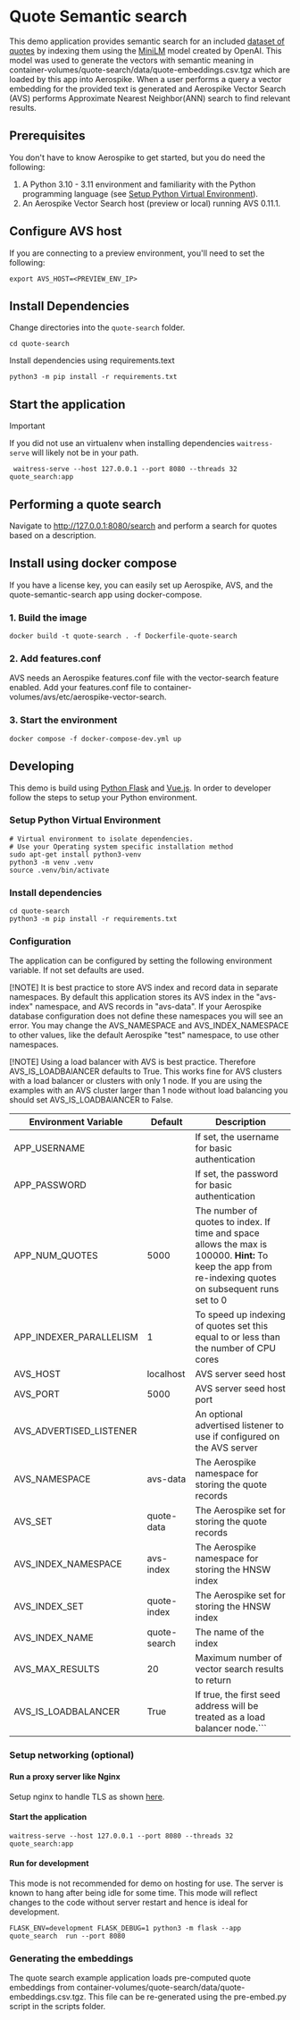 # Quote Semantic search
This demo application provides semantic search for an included [dataset of quotes](https://archive.org/details/quotes_20230625)
by indexing them using the [MiniLM](https://huggingface.co/sentence-transformers/all-MiniLM-L6-v2)
model created by OpenAI. This model was used to generate the vectors with semantic meaning in container-volumes/quote-search/data/quote-embeddings.csv.tgz
which are loaded by this app into Aerospike.
When a user performs a query a vector embedding for the provided text is generated and
Aerospike Vector Search (AVS) performs Approximate Nearest Neighbor(ANN) search to find relevant results.


## Prerequisites
You don't have to know Aerospike to get started, but you do need the following:

1. A Python 3.10 - 3.11 environment and familiarity with the Python programming language (see [Setup Python Virtual Environment](../prism-image-search/README.md#setup-python-virtual-environment)).
2. An Aerospike Vector Search host (preview or local) running AVS 0.11.1.

## Configure AVS host

If you are connecting to a preview environment, you'll need to set the following:
```shell
export AVS_HOST=<PREVIEW_ENV_IP>
```

## Install Dependencies
Change directories into the `quote-search` folder.

```shell
cd quote-search
```

Install dependencies using requirements.text 
```shell 
python3 -m pip install -r requirements.txt
```
## Start the application

> [!IMPORTANT]
> If you did not use an virtualenv when installing dependencies `waitress-serve` will
> likely not be in your path. 

```shell
 waitress-serve --host 127.0.0.1 --port 8080 --threads 32 quote_search:app
```

## Performing a quote search
<!-- markdown-link-check-disable-next-line -->
Navigate to http://127.0.0.1:8080/search and perform a search for quotes based on a description.


## Install using docker compose
If you have a license key, you can easily set up Aerospike, AVS, and the quote-semantic-search
app using docker-compose. 

### 1. Build the image 
```
docker build -t quote-search . -f Dockerfile-quote-search
```

### 2. Add features.conf
AVS needs an Aerospike features.conf file with the vector-search feature enabled.
Add your features.conf file to container-volumes/avs/etc/aerospike-vector-search.


### 3. Start the environment
```
docker compose -f docker-compose-dev.yml up
```

## Developing
This demo is build using [Python Flask](https://flask.palletsprojects.com/en/2.3.x/)
and [Vue.js](https://vuejs.org/). In order to developer follow the steps to 
setup your Python environment.

### Setup Python Virtual Environment

```shell
# Virtual environment to isolate dependencies.
# Use your Operating system specific installation method
sudo apt-get install python3-venv
python3 -m venv .venv
source .venv/bin/activate
```

### Install dependencies

```shell
cd quote-search
python3 -m pip install -r requirements.txt 
```

### Configuration

The application can be configured by setting the following environment variable.
If not set defaults are used.

[!NOTE]
It is best practice to store AVS index and record data in separate namespaces.
By default this application stores its AVS index in the "avs-index" namespace, and AVS records in "avs-data".
If your Aerospike database configuration does not define these namespaces you will see an error.
You may change the AVS_NAMESPACE and AVS_INDEX_NAMESPACE to other values, like the default Aerospike "test" namespace, to use other namespaces.

[!NOTE]
Using a load balancer with AVS is best practice. Therefore AVS_IS_LOADBAlANCER defaults to True.
This works fine for AVS clusters with a load balancer or clusters with only 1 node. If you are using
the examples with an AVS cluster larger than 1 node without load balancing you should set AVS_IS_LOADBAlANCER to False.

| Environment Variable        | Default            | Description                                                     |
|-----------------------------|--------------------|-----------------------------------------------------------------|
| APP_USERNAME          |                    | If set, the username for basic authentication                   |
| APP_PASSWORD          |                    | If set, the password for basic authentication                   |
| APP_NUM_QUOTES                  | 5000               | The number of quotes to index. If time and space allows the max is 100000. **Hint:** To keep the app from re-indexing quotes on subsequent runs set to 0               |
| APP_INDEXER_PARALLELISM                  | 1               | To speed up indexing of quotes set this equal to or less than the number of CPU cores               |
| AVS_HOST               | localhost          | AVS server seed host                                       |
| AVS_PORT               | 5000               | AVS server seed host port                                  |
| AVS_ADVERTISED_LISTENER|                    | An optional advertised listener to use if configured on the AVS server                              |
| AVS_NAMESPACE     | avs-data               | The Aerospike namespace for storing the quote records           |
| AVS_SET           | quote-data         | The Aerospike set for storing the quote records                 |
| AVS_INDEX_NAMESPACE     | avs-index               | The Aerospike namespace for storing the HNSW index              |
| AVS_INDEX_SET           | quote-index        | The Aerospike set for storing the HNSW index                    |
| AVS_INDEX_NAME         | quote-search       | The name of the  index                                          |
| AVS_MAX_RESULTS        | 20                 | Maximum number of vector search results to return               |
| AVS_IS_LOADBALANCER    | True                 |                 If true, the first seed address will be treated as a load balancer node.```

### Setup networking (optional)

#### Run a proxy server like Nginx

Setup nginx to handle TLS as
shown [here](https://dev.to/thetrebelcc/how-to-run-a-flask-app-over-https-using-waitress-and-nginx-2020-235c).

#### Start the application

```shell
waitress-serve --host 127.0.0.1 --port 8080 --threads 32 quote_search:app
```

#### Run for development

This mode is not recommended for demo on hosting for use. The server is known to
hang after being
idle for some time. This mode will reflect changes to the code without server
restart and hence is ideal for development.

```shell
FLASK_ENV=development FLASK_DEBUG=1 python3 -m flask --app quote_search  run --port 8080
```

### Generating the embeddings
The quote search example application loads pre-computed quote embeddings from container-volumes/quote-search/data/quote-embeddings.csv.tgz.
This file can be re-generated using the pre-embed.py script in the scripts folder.